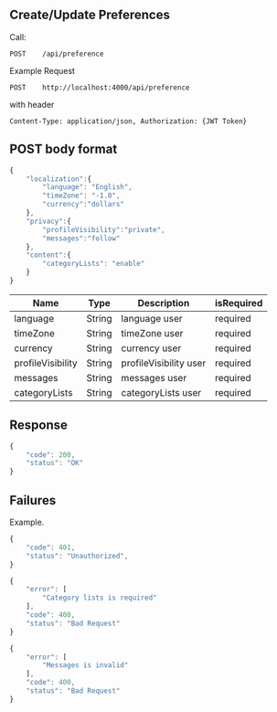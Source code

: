 ## Create/Update Preferences

Call:

```
POST    /api/preference
```

Example Request

```
POST    http://localhost:4000/api/preference
```

with header

```
Content-Type: application/json, Authorization: {JWT Token}
```

## POST body format

```javascript
{
	"localization":{
		"language": "English",
		"timeZone": "-1.0",
		"currency":"dollars"
	},
	"privacy":{
		"profileVisibility":"private",
		"messages":"follow"
	},
	"content":{
		"categoryLists": "enable"
	}
}
```

| Name                        | Type   | Description                                          | isRequired |
|-----------------------------|--------|------------------------------------------------------|------------|
| language                    | String | language user                                        | required   |
| timeZone                    | String | timeZone user                                        | required   |
| currency                    | String | currency user                                        | required   |
| profileVisibility           | String | profileVisibility user                               | required   |
| messages                    | String | messages user                                        | required   |
| categoryLists               | String | categoryLists user                                   | required   |

## Response

```javascript
{
    "code": 200,
    "status": "OK"
}
```

## Failures

Example.

```javascript
{
    "code": 401,
    "status": "Unauthorized",
}
```

```javascript
{
    "error": [
        "Category lists is required"
    ],
    "code": 400,
    "status": "Bad Request"
}
```

```javascript
{
    "error": [
        "Messages is invalid"
    ],
    "code": 400,
    "status": "Bad Request"
}
```
